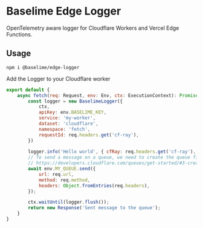 # Baselime Edge Logger

OpenTelemetry aware logger for Cloudflare Workers and Vercel Edge Functions.

## Usage

```
npm i @baselime/edge-logger
```

Add the Logger to your Cloudflare worker

```javascript
export default {
    async fetch(req: Request, env: Env, ctx: ExecutionContext): Promise<Response> {
		const logger = new BaselimeLogger({
			ctx,
			apiKey: env.BASELIME_KEY,
			service: 'my-worker',
			dataset: 'cloudflare',
			namespace: 'fetch',
			requestId: req.headers.get('cf-ray'),
		})
		
		logger.info('Hello world', { cfRay: req.headers.get('cf-ray'), foo: 'bar' })
		// To send a message on a queue, we need to create the queue first
		// https://developers.cloudflare.com/queues/get-started/#3-create-a-queue
		await env.MY_QUEUE.send({
			url: req.url,
			method: req.method,
			headers: Object.fromEntries(req.headers),
		});

		ctx.waitUntil(logger.flush());
		return new Response('Sent message to the queue');
	}
}
```